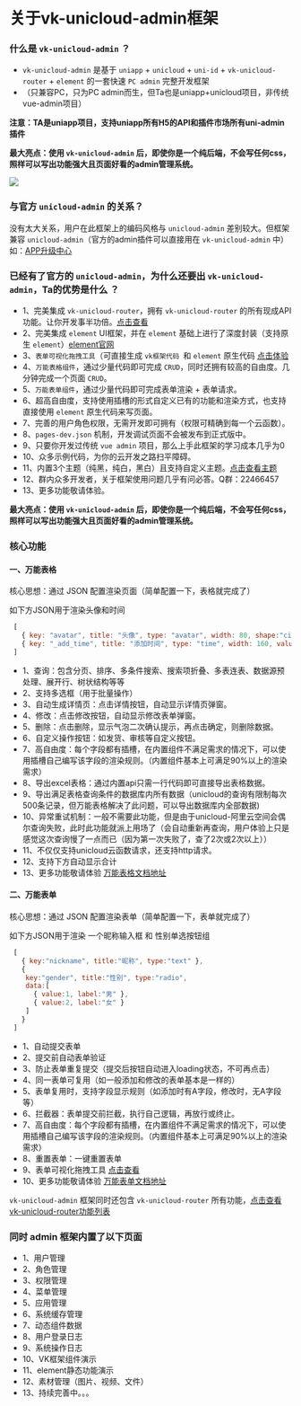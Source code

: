 # 关于vk-unicloud-admin框架

### 什么是 `vk-unicloud-admin` ？

* `vk-unicloud-admin` 是基于 `uniapp` + `unicloud` + `uni-id` + `vk-unicloud-router` + `element` 的一套快速 `PC admin` 完整开发框架
* （只兼容PC，只为PC admin而生，但Ta也是uniapp+unicloud项目，非传统vue-admin项目）

**注意：TA是uniapp项目，支持uniapp所有H5的API和插件市场所有uni-admin插件**

**最大亮点：使用 `vk-unicloud-admin` 后，即使你是一个纯后端，不会写任何css，照样可以写出功能强大且页面好看的admin管理系统。**

<img class="preview"  src="https://vkceyugu.cdn.bspapp.com/VKCEYUGU-cf0c5e69-620c-4f3c-84ab-f4619262939f/ad18e7d6-ae0e-4424-bf3d-6e3dad1036a1.png"/>

### 与官方 `unicloud-admin` 的关系？

没有太大关系，用户在此框架上的编码风格与 `unicloud-admin` 差别较大。但框架兼容 `unicloud-admin`（官方的admin插件可以直接用在 `vk-unicloud-admin` 中）如：[APP升级中心](https://vkdoc.fsq.pub/admin/question/question.html#%E5%A6%82%E4%BD%95%E4%BD%BF%E7%94%A8%E5%AE%98%E6%96%B9-unicloud-admin-%E7%9A%84%E6%8F%92%E4%BB%B6-%E5%A6%82-app%E5%8D%87%E7%BA%A7%E4%B8%AD%E5%BF%83)

### 已经有了官方的 `unicloud-admin`，为什么还要出 `vk-unicloud-admin`，Ta的优势是什么 ？

* 1、完美集成 `vk-unicloud-router`，拥有 `vk-unicloud-router` 的所有现成API功能。让你开发事半功倍。[点击查看](https://vkdoc.fsq.pub/client/)
* 2、完美集成 `element` UI框架，并在 `element` 基础上进行了深度封装（支持原生 `element`）[element官网](https://element.eleme.cn/#/zh-CN/component/button)
* 3、`表单可视化拖拽工具`（可直接生成 `vk框架代码 `和 `element` 原生代码 [点击体验](https://vkunicloud.fsq.pub/vk-form-visualizer/)
* 4、`万能表格组件`，通过少量代码即可完成 `CRUD`，同时还拥有较高的自由度。几分钟完成一个页面 `CRUD`。
* 5、`万能表单组件`，通过少量代码即可完成表单渲染 + 表单请求。
* 6、超高自由度，支持使用插槽的形式自定义已有的功能和渲染方式，也支持直接使用 `element` 原生代码来写页面。
* 7、完善的用户角色权限，无需开发即可拥有（权限可精确到每一个云函数）。
* 8、`pages-dev.json` 机制，开发调试页面不会被发布到正式版中。
* 9、只要你开发过传统 `vue admin` 项目，那么上手此框架的学习成本几乎为0
* 10、众多示例代码，为你的云开发之路扫平障碍。
* 11、内置3个主题（纯黑，纯白，黑白）且支持自定义主题。[点击查看主题](https://vkdoc.fsq.pub/admin/1/theme.html)
* 12、群内众多开发者，关于框架使用问题几乎有问必答。Q群：22466457
* 13、更多功能敬请体验。

**最大亮点：使用 `vk-unicloud-admin` 后，即使你是一个纯后端，不会写任何css，照样可以写出功能强大且页面好看的admin管理系统。**

### 核心功能

#### 一、万能表格

核心思想：通过 JSON 配置渲染页面（简单配置一下，表格就完成了）

如下方JSON用于渲染头像和时间
```js
 [
   { key: "avatar", title: "头像", type: "avatar", width: 80, shape:"circle" },
   { key: "_add_time", title: "添加时间", type: "time", width: 160, valueFormat:"yyyy-MM-dd hh:mm:ss" },
 ]
```

* 1、查询：包含分页、排序、多条件搜索、搜索项折叠、多表连表、数据源预处理、展开行、树状结构等等
* 2、支持多选框（用于批量操作）
* 3、自动生成详情页：点击详情按钮，自动显示详情页弹窗。
* 4、修改：点击修改按钮，自动显示修改表单弹窗。
* 5、删除：点击删除，显示气泡二次确认提示，再点击确定，则删除数据。
* 6、自定义操作按钮：如发货、审核等自定义按钮。
* 7、高自由度：每个字段都有插槽，在内置组件不满足需求的情况下，可以使用插槽自己编写该字段的渲染规则。（内置组件基本上可满足90%以上的渲染需求）
* 8、导出excel表格：通过内置api只需一行代码即可直接导出表格数据。
* 9、导出满足表格查询条件的数据库内所有数据（unicloud的查询有限制每次500条记录，但万能表格解决了此问题，可以导出数据库内全部数据)
* 10、异常重试机制：一般不需要此功能，但是由于unicloud-阿里云空间会偶尔查询失败，此时此功能就派上用场了（会自动重新再查询，用户体验上只是感觉这次查询慢了一点而已（因为第一次失败了，查了2次或2次以上））
* 11、不仅仅支持unicloud云函数请求，还支持http请求。
* 12、支持下方自动显示合计
* 13、更多功能敬请体验 [万能表格文档地址](https://vkdoc.fsq.pub/admin/2/table.html)

#### 二、万能表单

核心思想：通过 JSON 配置渲染表单（简单配置一下，表单就完成了）

如下方JSON用于渲染 一个昵称输入框 和 性别单选按钮组
```js
 [
   { key:"nickname", title:"昵称", type:"text" },
   {
    key:"gender", title:"性别", type:"radio",
    data:[
      { value:1, label:"男" },
      { value:2, label:"女" }
    ]
   }
 ]
```

* 1、自动提交表单
* 2、提交前自动表单验证
* 3、防止表单重复提交（提交后按钮自动进入loading状态，不可再点击）
* 4、同一表单可复用（如一般添加和修改的表单基本是一样的）
* 5、表单复用时，支持字段显示规则（如添加时有A字段，修改时，无A字段等）
* 6、拦截器：表单提交前拦截，执行自己逻辑，再放行或终止。
* 7、高自由度：每个字段都有插槽，在内置组件不满足需求的情况下，可以使用插槽自己编写该字段的渲染规则。（内置组件基本上可满足90%以上的渲染需求）
* 8、重置表单：一键重置表单
* 9、表单可视化拖拽工具 [点击查看](https://vkunicloud.fsq.pub/vk-form-visualizer/#/)
* 10、更多功能敬请体验 [万能表单文档地址](https://vkdoc.fsq.pub/admin/3/form.html)

`vk-unicloud-admin` 框架同时还包含 `vk-unicloud-router` 所有功能，[点击查看vk-unicloud-router功能列表](https://vkdoc.fsq.pub/client/)

### 同时 admin 框架内置了以下页面

* 1、用户管理
* 2、角色管理
* 3、权限管理
* 4、菜单管理
* 5、应用管理
* 6、系统缓存管理
* 7、动态组件数据
* 8、用户登录日志
* 9、系统操作日志
* 10、VK框架组件演示
* 11、element静态功能演示
* 12、素材管理（图片、视频、文件）
* 13、持续完善中。。。